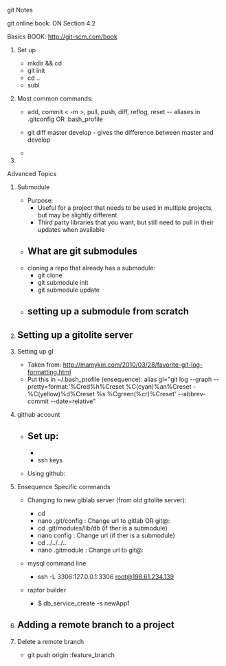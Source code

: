 git Notes

git online book: ON Section 4.2

Basics 
	BOOK:  http://git-scm.com/book

1.  Set up
	- mkdir <dirName> && cd <dirName>
	- git init
	- cd ..
	- subl <dirName>

2.  Most common commands:
	- add, commit < -m >, pull, push, diff, reflog, reset -- aliases in .gitconfig OR .bash_profile

	-  git diff master develop - gives the difference between master and develop
	-

3.  


Advanced Topics

1.  Submodule
	- Purpose: 
		- Useful for a project that needs to be used in multiple projects, but may be slightly different
		- Third party libraries that you want, but still need to pull in their updates when available
	- What are git submodules
		-
	- cloning a repo that already has a submodule:
		- git clone <repoName>
		- git submodule init
		- git submodule update
	- setting up a submodule from scratch
		-

2.  Setting up a gitolite server
	-

3.  Setting up gl
	-  Taken from: http://mamykin.com/2010/03/28/favorite-git-log-formatting.html
	-  Put this in ~/.bash_profile (ensequence):
		alias gl="git log --graph --pretty=format:'%Cred%h%Creset %C(cyan)%an%Creset - %C(yellow)%d%Creset %s %Cgreen(%cr)%Creset' --abbrev-commit --date=relative"


4.  github account
	-  Set up:
		-
		-
		- ssh keys

	-  Using github:

5.  Ensequence Specific commands
	-  Changing to new giblab server (from old gitolite server):
		- cd <repoName>
		- nano .git/config : Change url to gitlab OR git@<url>:<repoName>
		- cd .git/modules/lib/db (if ther is a submodule)
		- nano config : Change url (if ther is a submodule)
		- cd ../../../..
		- nano .gitmodule : Change url to git@<url>:<repoName>

	- mysql command line
		- ssh -L 3306:127.0.0.1:3306 root@198.61.234.139

	- raptor builder
		- $ db_service_create -s newApp1

6.  Adding a remote branch to a project
	- 

7.  Delete a remote branch
	-  git push origin :feature_branch

